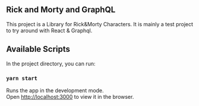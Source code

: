 ## Rick and Morty and GraphQL

This project is a Library for Rick&Morty Characters.
It is mainly a test project to try around with React & Graphql.

## Available Scripts

In the project directory, you can run:

### `yarn start`

Runs the app in the development mode.<br />
Open [http://localhost:3000](http://localhost:3000) to view it in the browser.
